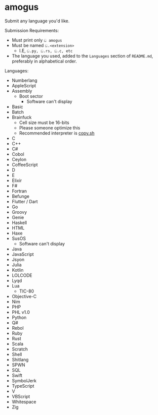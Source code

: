 # amogus
Submit any language you'd like.

Submission Requirements:
- Must print only `ඞ amogus`
- Must be named `ඞ.<extension>`
  - I.E, `ඞ.py, ඞ.rs, ඞ.c, etc`
- The language you used, added to the `Languages` section of `README.md`, preferably in alphabetical order.

Languages:
- Numberlang
- AppleScript
- Assembly
  - Boot sector
    - Software can't display
- Basic
- Batch
- Brainfuck
  - Cell size must be 16-bits
  - Please someone optimize this
  - Recommended interpreter is [copy.sh](https://copy.sh/brainfuck/)
- C
- C++
- C#
- Cobol
- Ceylon
- CoffeeScript
- D
- E
- Elixir
- F#
- Fortran
- Befunge
- Flutter / Dart
- Go
- Groovy
- Genie
- Haskell
- HTML
- Haxe
- SusOS
  - Software can't display
- Java
- JavaScript
- Jsyon
- Julia
- Kotlin
- LOLCODE
- Lyqd
- Lua
  - TIC-80
- Objective-C
- Nim
- PHP
- PHL v1.0
- Python
- Q#
- Rebol
- Ruby
- Rust
- Scala
- Scratch
- Shell
- Shitlang
- SPWN
- SQL
- Swift
- SymbolJerk
- TypeScript
- V
- VBScript
- Whitespace
- Zig
